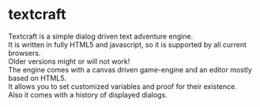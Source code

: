 textcraft
=========
Textcraft is a simple dialog driven text adventure engine.  
It is written in fully HTML5 and javascript, so it is supported by all current browsers.  
Older versions might or will not work!  
The engine comes with a canvas driven game-engine and an editor mostly based on HTML5.  
It allows you to set customized variables and proof for their existence.  
Also it comes with a history of displayed dialogs.  
